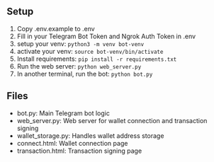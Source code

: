 ## Setup
1. Copy .env.example to .env
2. Fill in your Telegram Bot Token and Ngrok Auth Token in .env
3. setup your venv: `python3 -m venv bot-venv`
4. activate your venv: `source bot-venv/bin/activate`
5. Install requirements: `pip install -r requirements.txt`
6. Run the web server: `python web_server.py`
7. In another terminal, run the bot: `python bot.py`

## Files
- bot.py: Main Telegram bot logic
- web_server.py: Web server for wallet connection and transaction signing
- wallet_storage.py: Handles wallet address storage
- connect.html: Wallet connection page
- transaction.html: Transaction signing page 